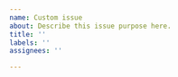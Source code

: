 ```yaml
---
name: Custom issue
about: Describe this issue purpose here.
title: ''
labels: ''
assignees: ''

---
```



